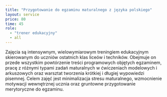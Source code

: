 ```yaml
---
title: "Przygotowanie do egzaminu maturalnego z języka polskiego"
layout: service
price: 80
time: 45
role:
  - "trener edukacyjny"
  - all
---
```


Zajęcia są intensywnym, wielowymiarowym treningiem edukacyjnym skierowanym do uczniów ostatnich klas liceów i techników. Obejmuje on przede wszystkim powtórzenie treści programowych objętych egzaminem, pracę z różnymi typami zadań maturalnych w ćwiczeniach modelowych i arkuszowych oraz warsztat tworzenia krótkiej i długiej wypowiedzi pisemnej. Celem zajęć jest minimalizacja stresu maturalnego, wzmocnienie motywacji wewnętrznej ucznia oraz gruntowne przygotowanie merytoryczne do egzaminu.

